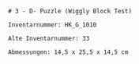 
            # 3 - D- Puzzle (Wiggly Block Test)
    
            Inventarnummer: HK_G_1010
    
            Alte Inventarnummer: 33
    
            Abmessungen: 14,5 x 25,5 x 14,5 cm
            